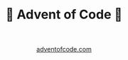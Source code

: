 <h1 align="center" border="none">
  <br/>
  🎄 Advent of Code 🎄
  <br/>
  <br/>
</h1>

<p align="center">
  <a href="https://adventofcode.com">
    adventofcode.com
  </a>
</p>
